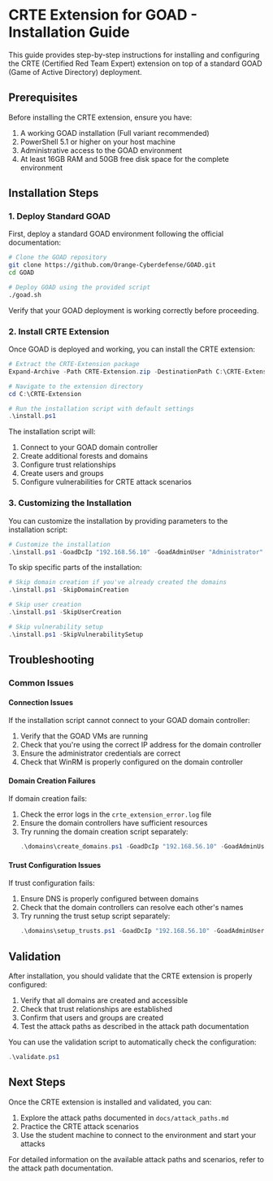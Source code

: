 # CRTE Extension for GOAD - Installation Guide

This guide provides step-by-step instructions for installing and configuring the CRTE (Certified Red Team Expert) extension on top of a standard GOAD (Game of Active Directory) deployment.

## Prerequisites

Before installing the CRTE extension, ensure you have:

1. A working GOAD installation (Full variant recommended)
2. PowerShell 5.1 or higher on your host machine
3. Administrative access to the GOAD environment
4. At least 16GB RAM and 50GB free disk space for the complete environment

## Installation Steps

### 1. Deploy Standard GOAD

First, deploy a standard GOAD environment following the official documentation:

```bash
# Clone the GOAD repository
git clone https://github.com/Orange-Cyberdefense/GOAD.git
cd GOAD

# Deploy GOAD using the provided script
./goad.sh
```

Verify that your GOAD deployment is working correctly before proceeding.

### 2. Install CRTE Extension

Once GOAD is deployed and working, you can install the CRTE extension:

```powershell
# Extract the CRTE-Extension package
Expand-Archive -Path CRTE-Extension.zip -DestinationPath C:\CRTE-Extension

# Navigate to the extension directory
cd C:\CRTE-Extension

# Run the installation script with default settings
.\install.ps1
```

The installation script will:
1. Connect to your GOAD domain controller
2. Create additional forests and domains
3. Configure trust relationships
4. Create users and groups
5. Configure vulnerabilities for CRTE attack scenarios

### 3. Customizing the Installation

You can customize the installation by providing parameters to the installation script:

```powershell
# Customize the installation
.\install.ps1 -GoadDcIp "192.168.56.10" -GoadAdminUser "Administrator" -GoadAdminPassword "Password123!"
```

To skip specific parts of the installation:

```powershell
# Skip domain creation if you've already created the domains
.\install.ps1 -SkipDomainCreation

# Skip user creation
.\install.ps1 -SkipUserCreation

# Skip vulnerability setup
.\install.ps1 -SkipVulnerabilitySetup
```

## Troubleshooting

### Common Issues

#### Connection Issues

If the installation script cannot connect to your GOAD domain controller:

1. Verify that the GOAD VMs are running
2. Check that you're using the correct IP address for the domain controller
3. Ensure the administrator credentials are correct
4. Check that WinRM is properly configured on the domain controller

#### Domain Creation Failures

If domain creation fails:

1. Check the error logs in the `crte_extension_error.log` file
2. Ensure the domain controllers have sufficient resources
3. Try running the domain creation script separately:
   ```powershell
   .\domains\create_domains.ps1 -GoadDcIp "192.168.56.10" -GoadAdminUser "Administrator" -GoadAdminPassword "Password123!"
   ```

#### Trust Configuration Issues

If trust configuration fails:

1. Ensure DNS is properly configured between domains
2. Check that the domain controllers can resolve each other's names
3. Try running the trust setup script separately:
   ```powershell
   .\domains\setup_trusts.ps1 -GoadDcIp "192.168.56.10" -GoadAdminUser "Administrator" -GoadAdminPassword "Password123!"
   ```

## Validation

After installation, you should validate that the CRTE extension is properly configured:

1. Verify that all domains are created and accessible
2. Check that trust relationships are established
3. Confirm that users and groups are created
4. Test the attack paths as described in the attack path documentation

You can use the validation script to automatically check the configuration:

```powershell
.\validate.ps1
```

## Next Steps

Once the CRTE extension is installed and validated, you can:

1. Explore the attack paths documented in `docs/attack_paths.md`
2. Practice the CRTE attack scenarios
3. Use the student machine to connect to the environment and start your attacks

For detailed information on the available attack paths and scenarios, refer to the attack path documentation.
